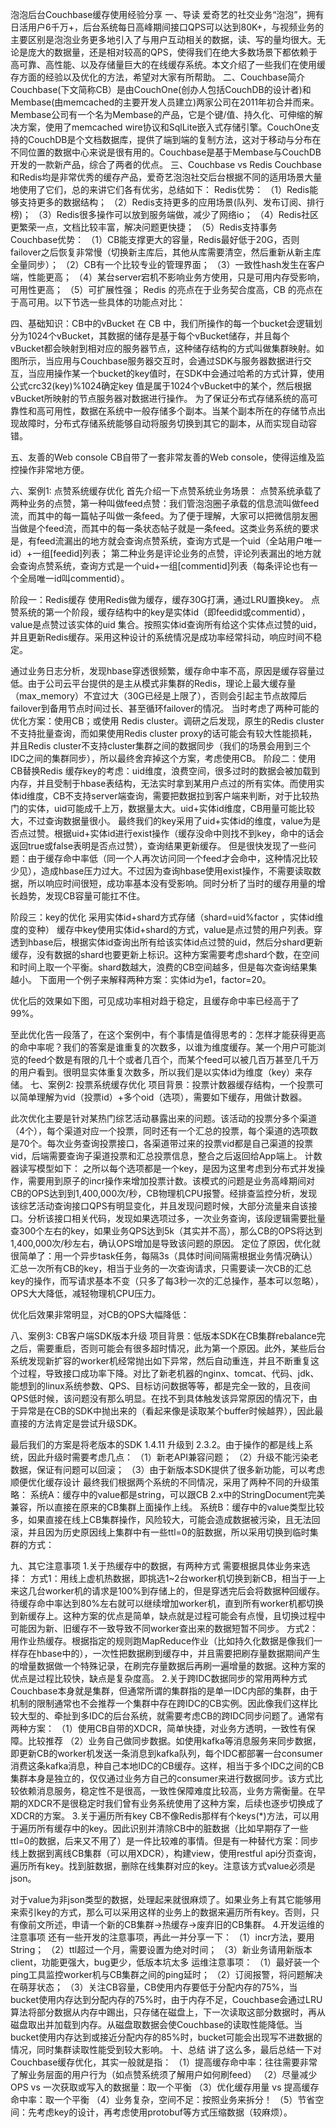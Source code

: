 泡泡后台Couchbase缓存使用经验分享
一、导读
爱奇艺的社交业务“泡泡”，拥有日活用户6千万+，后台系统每日高峰期间接口QPS可以达到80K+，与视频业务的主要区别是泡泡业务更多地引入了与用户互动相关的数据，读、写的量均很大。无论是庞大的数据量，还是相对较高的QPS，使得我们在绝大多数场景下都依赖于高可靠、高性能、以及存储量巨大的在线缓存系统。本文介绍了一些我们在使用缓存方面的经验以及优化的方法，希望对大家有所帮助。
二、Couchbase简介
Couchbase(下文简称CB）是由CouchOne(创办人包括CouchDB的设计者)和Membase(由memcached的主要开发人员建立)两家公司在2011年初合并而来。Membase公司有一个名为Membase的产品，它是个键/值、持久化、可伸缩的解决方案，使用了memcached wire协议和SqlLite嵌入式存储引擎。CouchOne支持的CouchDB是个文档数据库，提供了端到端的复制方法，这对于移动与分布在不同位置的数据中心来说是很有用的。Couchbase是基于Membase与CouchDB开发的一款新产品，综合了两者的优点。
三、Couchbase vs Redis
Couchbase和Redis均是非常优秀的缓存产品，爱奇艺泡泡社交后台根据不同的适用场景大量地使用了它们，总的来讲它们各有优劣，总结如下：
Redis优势：
（1）Redis能够支持更多的数据结构；
（2）Redis支持更多的应用场景(队列、发布订阅、排行榜)；
（3）Redis很多操作可以放到服务端做，减少了网络io；
（4）Redis社区更繁荣一点，文档比较丰富，解决问题更快捷；
（5）Redis支持事务
Couchbase优势：
（1）CB能支撑更大的容量，Redis最好低于20G，否则failover之后恢复非常慢（切换新主库后，其他从库需要清空，然后重新从新主库全量同步）；
（2）CB有一个比较专业的管理界面；
（3）一致性hash发生在客户端，性能更高；
（4）某台server宕机不影响业务方使用，只是可用内存受影响，可用性更高；
（5）可扩展性强；
Redis 的亮点在于业务契合度高，CB 的亮点在于高可用。以下节选一些具体的功能点对比：




四、基础知识：CB中的vBucket
在 CB 中，我们所操作的每一个bucket会逻辑划分为1024个vBucket，其数据的储存是基于每个vBucket储存，并且每个 vBucket都会映射到相对应的服务器节点，这种储存结构的方式叫做集群映射。如图所示，当应用与Couchbase服务器交互时，会通过SDK与服务器数据进行交互，当应用操作某一个bucket的key值时，在SDK中会通过哈希的方式计算，使用公式crc32(key)%1024确定key 值是属于1024个vBucket中的某个，然后根据vBucket所映射的节点服务器对数据进行操作。
为了保证分布式存储系统的高可靠性和高可用性，数据在系统中一般存储多个副本。当某个副本所在的存储节点出现故障时，分布式存储系统能够自动将服务切换到其它的副本，从而实现自动容错。


五、友善的Web console
CB自带了一套非常友善的Web console，使得运维及监控操作非常地方便。




六、案例1: 点赞系统缓存优化
首先介绍一下点赞系统业务场景：
点赞系统承载了两种业务的点赞，第一种叫做feed点赞：我们管泡泡圈子承载的信息流叫做feed流，而其中的每一篇帖子叫做一条feed。为了便于理解，大家可以把微信朋友圈当做是个feed流，而其中的每一条状态帖子就是一条feed。这类业务系统的要求是，有feed流漏出的地方就会查询点赞系统，查询方式是一个uid（全站用户唯一id）+一组[feedid]列表；
第二种业务是评论业务的点赞，评论列表漏出的地方就会查询点赞系统，查询方式是一个uid+一组[commentid]列表（每条评论也有一个全局唯一id叫commentid）。




阶段一：Redis缓存
使用Redis做为缓存，缓存30G打满，通过LRU置换key。
点赞系统的第一个阶段，缓存结构中的key是实体id（即feedid或commentid），value是点赞过该实体的uid 集合。按照实体id查询所有给这个实体点过赞的uid，并且更新Redis缓存。采用这种设计的系统情况是成功率经常抖动，响应时间不稳定。


通过业务日志分析，发现hbase穿透很频繁，缓存命中率不高，原因是缓存容量过低。由于公司云平台提供的是主从模式非集群的Redis，理论上最大缓存量（max_memory）不宜过大（30G已经是上限了），否则会引起主节点故障后failover到备用节点时间过长、甚至循环failover的情况。
当时考虑了两种可能的优化方案：使用CB；或使用 Redis cluster。调研之后发现，原生的Redis cluster不支持批量查询，而如果使用Redis cluster proxy的话可能会有较大性能损耗，并且Redis cluster不支持cluster集群之间的数据同步（我们的场景会用到三个IDC之间的集群同步），所以最终舍弃掉这个方案，考虑使用CB。
阶段二：使用CB替换Redis
缓存key的考虑：uid维度，浪费空间，很多过时的数据会被加载到内存，并且受制于hbase表结构，无法实时拿到某用户点过的所有实体。而使用实体id维度，CB不支持server端查询，需要把数据拉到客户端来判断，对于比较热门的实体，uid可能成千上万，数据量太大。uid+实体id维度，CB用量可能比较大，不过查询数据量很小。
最终我们的key采用了uid+实体id的维度，value为是否点过赞。根据uid+实体id进行exist操作（缓存没命中则找不到key，命中的话会返回true或false表明是否点过赞），查询结果更新缓存。
但是很快发现了一些问题：由于缓存命中率低（同一个人再次访问同一个feed才会命中，这种情况比较少见），造成hbase压力过大。不过因为查询hbase使用exist操作，不需要读取数据，所以响应时间很短，成功率基本没有受影响。同时分析了当时的缓存用量的增长趋势，发现CB容量可能扛不住。


阶段三：key的优化
采用实体id+shard方式存储（shard=uid%factor ，实体id维度的变种）
缓存中key使用实体id+shard的方式，value是点过赞的用户列表。穿透到hbase后，根据实体id查询出所有给该实体id点过赞的uid，然后分shard更新缓存，没有数据的shard也要更新上标识。这种方案需要考虑shard个数，在空间和时间上取一个平衡。shard数越大，浪费的CB空间越多，但是每次查询结果集越小。
下面用一个例子来解释两种方案：实体id为e1，factor=20。


优化后的效果如下图，可见成功率相对趋于稳定，且缓存命中率已经高于了99%。




至此优化告一段落了，在这个案例中，有个事情是值得思考的：怎样才能获得更高的命中率呢？我们的答案是谁重复的次数多，以谁为维度缓存。某一个用户可能浏览的feed个数是有限的几十个或者几百个，而某个feed可以被几百万甚至几千万的用户看到。很明显实体重复次数多，所以我们是以实体id为维度（key）来存储。
七、案例2: 投票系统缓存优化
项目背景：投票计数器缓存结构，一个投票可以简单理解为vid（投票id）+多个oid（选项），需要如下缓存，用做计数器。


此次优化主要是针对某热门综艺活动暴露出来的问题。该活动的投票分多个渠道（4个），每个渠道对应一个投票，同时还有一个汇总的投票，每个渠道的选项数是70个。每次业务查询投票接口，各渠道带过来的投票vid都是自己渠道的投票vid，后端需要查询子渠道投票和汇总投票信息，整合之后返回给App端上。
计数器读写模型如下：
之所以每个选项都是一个key，是因为这里考虑到分布式并发操作，需要用到原子的incr操作来增加投票计数。该模式的问题是业务高峰期间对CB的OPS达到到1,400,000次/秒，CB物理机CPU报警。经排查监控分析，发现该综艺活动查询接口QPS有明显变化，并且发现问题时候，大部分流量来自该接口。分析该接口相关代码，发现如果选项过多，一次业务查询，该段逻辑需要批量查300个左右的key，如果业务QPS达到5k（其实并不高），那么CB的OPS将达到1,400,000次/秒左右，确认OPS增加是导致该问题的原因。
定位了原因，优化就很简单了：用一个异步task任务，每隔3s（具体时间间隔需根据业务情况确认）汇总一次所有CB的key，相当于业务的一次查询请求，只需要读一次CB的汇总key的操作，而写请求基本不变（只多了每3秒一次的汇总操作，基本可以忽略），OPS大大降低，减轻物理机CPU压力。


优化后效果非常明显，对CB的OPS大幅降低：


八、案例3: CB客户端SDK版本升级
项目背景：低版本SDK在CB集群rebalance完之后，需要重启，否则可能会有很多超时情况，此为第一个原因。此外，某些后台系统发现新扩容的worker机经常抛出如下异常，然后自动重连，并且不断重复这个过程，导致接口成功率下降。对比了新老机器的nginx、tomcat、代码、jdk、能想到的linux系统参数、QPS、目标访问数据等等，都是完全一致的，且夜间QPS低时候，该问题没有那么明显。在找不到具体触发该异常原因的情况下，由于异常是在CB的SDK中抛出来的（看起来像是读取某个buffer时候越界），因此最直接的方法肯定是尝试升级SDK。


最后我们的方案是将老版本的SDK 1.4.11 升级到 2.3.2。由于操作的都是线上系统，因此升级时需要考虑几点：
（1）新老API兼容问题；
（2）升级不能污染老数据，保证有问题可以回滚；
（3）由于新版本SDK提供了很多新功能，可以考虑顺便优化缓存设计
最终我们根据两个系统的不同情况，采用了两种不同的升级策略：
系统A：缓存中的value都是string，可以跟CB 2.x中的StringDocument完美兼容，所以直接在原来的CB集群上面操作上线。
系统B：缓存中的value类型比较多，如果直接在线上CB集群操作，风险较大，可能会造成数据被污染，且无法回滚，并且因为历史原因线上集群中有一些ttl=0的脏数据，所以采用切换到临时集群的方式：


九、其它注意事项
1.关于热缓存中的数据，有两种方式
需要根据具体业务来选择：
方式1：用线上虚机热数据，即挑选1~2台worker机切换到新CB，相当于一上来这几台worker机的请求是100%到存储上的，但是穿透完后会将数据种回缓存。待缓存命中率达到80%左右就可以继续增加worker机，直到所有worker机都切换到新缓存上。这种方案的优点是简单，缺点就是过程可能会有点慢，且切换过程中可能因为新、旧缓存不一致导致不同worker查出来的数据短暂不同步。
方式2：用作业热缓存。根据指定的规则跑MapReduce作业（比如持久化数据是像我们一样存在hbase中的），一次性把数据刷到缓存中，并且需要把刷存量数据期间产生的增量数据做一个特殊记录，在刷完存量数据后再刷一遍增量的数据。这种方案的优点是过程比较快，缺点是复杂度高。
2.关于跨IDC数据同步的常用两种方式
Couchbase本身就是集群，但通常所谓的集群指的是单一IDC内部的集群，由于机制的限制通常也不会推荐一个集群中存在跨IDC的CB实例。因此像我们这样比较大型的、牵扯到多IDC的后台系统，就需要考虑CB的跨IDC同步问题了。通常有两种方案：
（1）使用CB自带的XDCR，简单快捷，对业务方透明，一致性有保障。比较推荐
（2）业务自己做同步数据。如使用kafka等消息服务来同步数据，即更新CB的worker机发送一条消息到kafka队列，每个IDC都部署一台consumer消费这条kafka消息，种自己本地IDC的CB缓存。这样，相当于多个IDC之间的CB集群本身是独立的，仅仅通过业务方自己的consumer来进行数据同步。该方式比较依赖消息服务，稳定性不是很高，一致性保障难度比较高，业务方需衡量。在早期的XDCR不是很稳定时我们曾有业务系统使用了这种方案，后续也逐步切换成了XDCR的方案。
3.关于遍历所有key
CB不像Redis那样有个keys(*)方法，可以用于遍历所有缓存中的key。因此识别并清除CB中的脏数据（比如早期存了一些ttl=0的数据，后来又不用了）是一件比较难的事情。但是有一种替代方案：同步线上数据到离线CB集群（可以用XDCR），构建view，使用restful api分页查询，遍历所有key。找到脏数据，删除在线集群对应的key。注意该方式value必须是json。


对于value为非json类型的数据，处理起来就很麻烦了。如果业务上有其它能够用来索引key的方式，那么可以采用这样的业务上的数据来遍历所有key。否则，只有像前文所述，申请一个新的CB集群->热缓存->废弃旧的CB集群。
4.开发运维的注意事项
还有一些开发的注意事项，再此一并分享一下：
（1）incr方法，要用String；
（2）ttl超过一个月，需要设置为绝对时间；
（3）新业务请用新版本client，功能更强大，bug更少，低版本坑太多
运维注意事项：
（1）最好装一个ping工具监控worker机与CB集群之间的ping延时；
（2）订阅报警，将问题解决在萌芽状态；
（3）关注CB容量，CB使用内存要低于分配内存的75%，当bucket使用内存达到分配内存的75%时，由于内存不足，Couchbase会通过LRU算法将部分数据从内存中踢出，只存储在磁盘上，下一次读取这部分数据时，再从磁盘取出并加载到内存。从磁盘取数据会使Couchbase的读取性能降低。当bucket使用内存达到或接近分配内存的85%时，bucket可能会出现写不进数据的情况，同时集群读取性能受到较大影响。
十、总结
讲了这么多，最后总结一下对Couchbase缓存优化，其实一般就是指：
（1）提高缓存命中率：往往需要非常了解业务层面的用户行为（如点赞系统须了解用户如何刷feed）
（2）尽量减少OPS vs 一次获取或写入的数据量：取一个平衡
（3）优化缓存用量 vs 提高缓存命中率：取一个平衡
（4）业务复杂，空间不足：按照业务来拆分！
（5）节省空间：先考虑key的设计，再考虑使用protobuf等方式压缩数据（较麻烦）。
